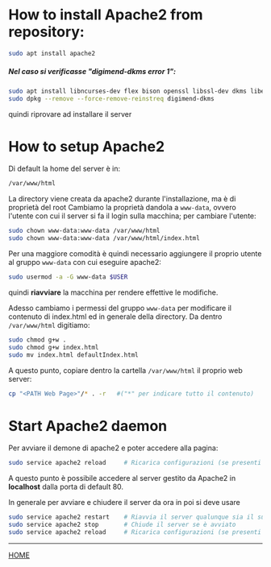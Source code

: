 # How to install Apache2 from repository:

```bash
sudo apt install apache2
```

##### Nel caso si verificasse "digimend-dkms error 1":

```bash
sudo apt install libncurses-dev flex bison openssl libssl-dev dkms libelf-dev libudev-dev libpci-dev libiberty-dev autoconf
sudo dpkg --remove --force-remove-reinstreq digimend-dkms
```

quindi riprovare ad installare il server


# How to setup Apache2
Di default la home del server è in:
```bash
/var/www/html
```
La directory viene creata da apache2 durante l'installazione, ma è di proprietà del root
Cambiamo la proprietà dandola a `www-data`, ovvero l'utente con cui il server si fa il login sulla macchina; per cambiare l'utente:

```bash
sudo chown www-data:www-data /var/www/html
sudo chown www-data:www-data /var/www/html/index.html
```

Per una maggiore comodità è quindi necessario aggiungere il proprio utente al gruppo `www-data` con cui eseguire apache2:

```bash
sudo usermod -a -G www-data $USER
```

quindi **riavviare** la macchina per rendere effettive le modifiche.

Adesso cambiamo i permessi del gruppo `www-data` per modificare il contenuto di index.html ed in generale della directory. Da dentro `/var/www/html` digitiamo:
```bash
sudo chmod g+w .
sudo chmod g+w index.html
sudo mv index.html defaultIndex.html 
```


A questo punto, copiare dentro la cartella `/var/www/html` il proprio web server:
```bash
cp "<PATH Web Page>"/* . -r   #("*" per indicare tutto il contenuto)
```

# Start Apache2 daemon
Per avviare il demone di apache2 e poter accedere alla pagina:
```bash
sudo service apache2 reload     # Ricarica configurazioni (se presenti cambiamenti) e avvia il server  
```
A questo punto è possibile accedere al server gestito da Apache2 in **localhost** dalla porta di default 80.

In generale per avviare e chiudere il server da ora in poi si deve usare
```bash
sudo service apache2 restart    # Riavvia il server qualunque sia il suo stato
sudo service apache2 stop       # Chiude il server se è avviato
sudo service apache2 reload     # Ricarica configurazioni (se presenti cambiamenti) a SERVER AVVIATO 
```

---
[HOME](https://github.com/Alfystar/IIW2020/blob/master/README.md)